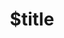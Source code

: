 ---
title: $title
second_title: Справочник по Aspose.PUB для .NET API
description: $description
type: docs
weight: $weight
url: /ru/net/$ref/
---